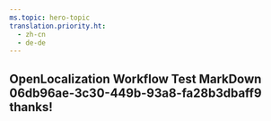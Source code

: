 ```yaml
---
ms.topic: hero-topic
translation.priority.ht: 
  - zh-cn
  - de-de
---
```

## OpenLocalization Workflow Test MarkDown 06db96ae-3c30-449b-93a8-fa28b3dbaff9 thanks!
